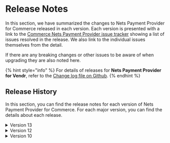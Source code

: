 # Release Notes

In this section, we have summarized the changes to Nets Payment Provider for Commerce released in each version. Each version is presented with a link to the [Commerce Nets Payment Provider issue tracker](https://github.com/umbraco/Umbraco.Commerce.PaymentProviders.Nets/issues) showing a list of issues resolved in the release.  We also link to the individual issues themselves from the detail.

If there are any breaking changes or other issues to be aware of when upgrading they are also noted here.

{% hint style="info" %}
For details of releases for **Nets Payment Provider for Vendr**, refer to the [Change log file on Github](../../changelog-archive/nets.md).
{% endhint %}

## Release History

In this section, you can find the release notes for each version of Nets Payment Provider for Commerce. For each major version, you can find the details about each release.

<details>

<summary>Version 13</summary>

#### 13.0.0 (December 13th 2023)

* Upgraded Umbraco & Umbraco Commerce dependencey to v13
* Upgraded all 3rd party nuget dependencies

</details>

<details>

<summary>Version 12</summary>

#### 12.0.0 (July 5th 2023)

* [Initial product launch](https://umbraco.com/blog/umbraco-commerce-release/).
  
</details>

<details>

<summary>Version 10</summary>

#### 10.0.0 (July 5th 2023)

* [Initial product launch](https://umbraco.com/blog/umbraco-commerce-release/).
  
</details>
